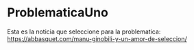 # ProblematicaUno
Esta es la noticia que seleccione para la problematica: https://abbasquet.com/manu-ginobili-y-un-amor-de-seleccion/
